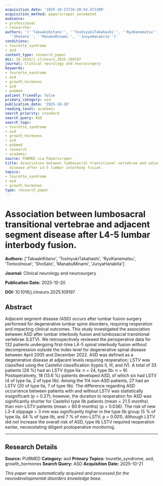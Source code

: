 ```yaml
---
acquisition_date: '2025-10-21T16:20:54.471209'
acquisition_method: paperscraper_automated
audience:
- professional
- researcher
authors: '[''TakaakiKitano'', ''ToshiyukiTakahashi'', ''RyoKanematsu'', ''TomooInoue'',
  ''ShoSato'', ''ManabuMinami'', ''JunyaHanakita'']'
conditions:
- tourette_syndrome
- asd
content_type: research_paper
doi: 10.1016/j.clineuro.2025.109197
journal: Clinical neurology and neurosurgery
keywords:
- tourette_syndrome
- asd
- growth_hormones
- asd
- pubmed
patient_friendly: false
primary_category: asd
publication_date: '2025-10-20'
reading_level: academic
search_priority: standard
search_query: ASD
search_tags:
- tourette_syndrome
- asd
- growth_hormones
- asd
- pubmed
- research
- academic
source: PUBMED via Paperscraper
title: Association between lumbosacral transitional vertebrae and adjacent segment
  disease after L4-5 lumbar interbody fusion.
topics:
- tourette_syndrome
- asd
- growth_hormones
type: research_paper
---
```


# Association between lumbosacral transitional vertebrae and adjacent segment disease after L4-5 lumbar interbody fusion.

**Authors:** ['TakaakiKitano', 'ToshiyukiTakahashi', 'RyoKanematsu', 'TomooInoue', 'ShoSato', 'ManabuMinami', 'JunyaHanakita']

**Journal:** Clinical neurology and neurosurgery

**Publication Date:** 2025-10-20

**DOI:** 10.1016/j.clineuro.2025.109197

## Abstract

Adjacent segment disease (ASD) occurs after lumbar fusion surgery performed for degenerative lumbar spine disorders, requiring reoperation and impacting clinical outcomes. This study investigated the association between ASD after lumbar interbody fusion and lumbosacral transitional vertebrae (LSTV). We retrospectively reviewed the perioperative data for 132 patients undergoing first-time L4-5 spinal interbody fusion without decompression outside the index level for degenerative spinal disease between April 2005 and December 2022. ASD was defined as a degenerative disease at adjacent levels requiring reoperation; LSTV was classified using the Castellvi classification (types II, III, and IV). A total of 33 patients (26 %) had an LSTV (type IIa: n = 24, type IIb: n = 9). Postoperatively, 18 (13.6 %) patients developed ASD, of which six had LSTV (4 of type IIa, 2 of type IIb). Among the 114 non-ASD patients, 27 had an LSTV (20 of type IIa, 7 of type IIb). The difference regarding ASD occurrence between patients with and without LSTV was statistically insignificant (p = 0.27); however, the duration to reoperation for ASD was significantly shorter for Castellvi type IIb patients (mean = 21.5 months) than non-LSTV patients (mean = 90.9 months) (p = 0.036). The risk of new L3-4 slippage > 3 mm was significantly higher in the type IIb group (5 % of type IIa, 44 % of type IIb, and 7 % of non-LSTV; p = 0.001). Although LSTV did not increase the overall risk of ASD, type IIb LSTV required reoperation earlier, necessitating diligent postoperative monitoring.

---

## Research Details

**Source:** PUBMED
**Category:** asd
**Primary Topics:** tourette_syndrome, asd, growth_hormones
**Search Query:** ASD
**Acquisition Date:** 2025-10-21

*This paper was automatically acquired and processed for the neurodevelopmental disorders knowledge base.*
